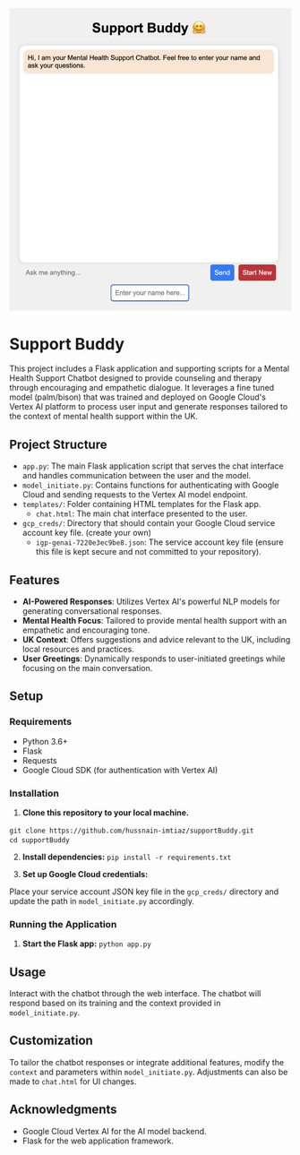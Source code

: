 ![Chat Interface](UI-Look/bot_screen.png "Chat Interface")

# Support Buddy

This project includes a Flask application and supporting scripts for a Mental Health Support Chatbot designed to provide counseling and therapy through encouraging and empathetic dialogue. It leverages a fine tuned model (palm/bison) that was trained and deployed on Google Cloud's Vertex AI platform to process user input and generate responses tailored to the context of mental health support within the UK.

## Project Structure

- `app.py`: The main Flask application script that serves the chat interface and handles communication between the user and the model.
- `model_initiate.py`: Contains functions for authenticating with Google Cloud and sending requests to the Vertex AI model endpoint.
- `templates/`: Folder containing HTML templates for the Flask app.
  - `chat.html`: The main chat interface presented to the user.
- `gcp_creds/`: Directory that should contain your Google Cloud service account key file. (create your own)
  - `igp-genai-7220e3ec9be8.json`: The service account key file (ensure this file is kept secure and not committed to your repository).

## Features

- **AI-Powered Responses**: Utilizes Vertex AI's powerful NLP models for generating conversational responses.
- **Mental Health Focus**: Tailored to provide mental health support with an empathetic and encouraging tone.
- **UK Context**: Offers suggestions and advice relevant to the UK, including local resources and practices.
- **User Greetings**: Dynamically responds to user-initiated greetings while focusing on the main conversation.

## Setup

### Requirements

- Python 3.6+
- Flask
- Requests
- Google Cloud SDK (for authentication with Vertex AI)

### Installation

1. **Clone this repository to your local machine.**

```git clone https://github.com/hussnain-imtiaz/supportBuddy.git```   
```cd supportBuddy```

2. **Install dependencies:**
```pip install -r requirements.txt```

3. **Set up Google Cloud credentials:**

Place your service account JSON key file in the `gcp_creds/` directory and update the path in `model_initiate.py` accordingly.

### Running the Application

1. **Start the Flask app:**
```python app.py```
  
## Usage

Interact with the chatbot through the web interface. The chatbot will respond based on its training and the context provided in `model_initiate.py`.

## Customization

To tailor the chatbot responses or integrate additional features, modify the `context` and parameters within `model_initiate.py`. Adjustments can also be made to `chat.html` for UI changes.

## Acknowledgments

- Google Cloud Vertex AI for the AI model backend.
- Flask for the web application framework. 


